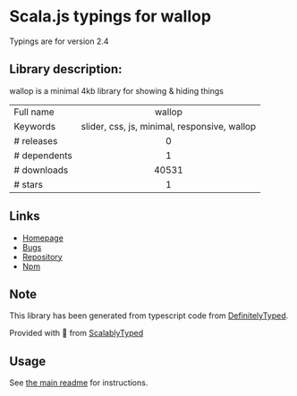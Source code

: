
# Scala.js typings for wallop

Typings are for version 2.4

## Library description:
wallop is a minimal 4kb library for showing & hiding things

|                    |                 |
| ------------------ | :-------------: |
| Full name          | wallop |
| Keywords           | slider, css, js, minimal, responsive, wallop |
| # releases         | 0 |
| # dependents       | 1 |
| # downloads        | 40531 |
| # stars            | 1 |

## Links
- [Homepage](http://pedroduarte.me/wallop)
- [Bugs](https://github.com/peduarte/wallop/issues)
- [Repository](https://github.com/peduarte/wallop)
- [Npm](https://www.npmjs.com/package/wallop)
    


## Note
This library has been generated from typescript code from [DefinitelyTyped](https://definitelytyped.org).

Provided with :purple_heart: from [ScalablyTyped](https://github.com/oyvindberg/ScalablyTyped)

## Usage
See [the main readme](../../readme.md) for instructions.


